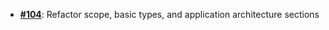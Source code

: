   - [**#104**](https://github.com/anoma/nspec/pull/104): Refactor scope, basic types, and
  application architecture sections
